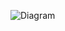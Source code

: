 
![Diagram](https://www.planttext.com/api/plantuml/png/R991Ri8m44NtFeKLDb0fg5rqWr05GYmgjIKIlS2GJ8A5OqTZcmhHdgoB7gbNwCGOYjJkxCcRzsVaV7z-pPm7yg7LGhYTCfAiGr5gS4uMICwQev06Mfn8vqaAsMsjmPVGRf1YIKXiGUbvLH4wbqfTe78B3WiWTZO5suOZyI6IEC5iPXhHfwvI-KCwyb0UppBBDxsm5HUKySpPO3mbDD-3LXNJmz5aOwqMkGs-2txkdc23cgiHksIlVQZG-9WTJ-TTeXhsID3WCy-TAiejjMhKHkFIaDLwoBQK91lqQsoL0NAli4F3ONtF9QiWM_EUbevYu413FtCF37YXkhuEpWy8jAhNI7jLOhH84x-lwaNlGdS2sNrw5ZbzpolxPlBVb8byD5iavS6K-0TBY_yBPRVZyLqcJ-I3pFXyUT0vgqi5NbaZaYFouvjCJlFGvOppxJwx7kIwQOQcul_h1m00__y30000)
